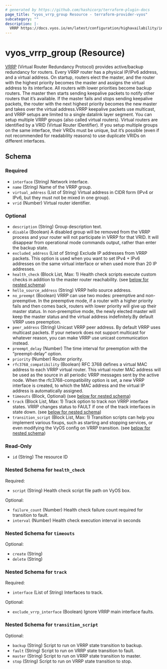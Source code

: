 ```yaml
---
# generated by https://github.com/hashicorp/terraform-plugin-docs
page_title: "vyos_vrrp_group Resource - terraform-provider-vyos"
subcategory: ""
description: |-
  VRRP https://docs.vyos.io/en/latest/configuration/highavailability/index.html (Virtual Router Redundancy Protocol) provides active/backup redundancy for routers. Every VRRP router has a physical IP/IPv6 address, and a virtual address. On startup, routers elect the master, and the router with the highest priority becomes the master and assigns the virtual address to its interface. All routers with lower priorities become backup routers. The master then starts sending keepalive packets to notify other routers that it’s available. If the master fails and stops sending keepalive packets, the router with the next highest priority becomes the new master and takes over the virtual address.VRRP keepalive packets use multicast, and VRRP setups are limited to a single datalink layer segment. You can setup multiple VRRP groups (also called virtual routers). Virtual routers are identified by a VRID (Virtual Router IDentifier). If you setup multiple groups on the same interface, their VRIDs must be unique, but it’s possible (even if not recommended for readability reasons) to use duplicate VRIDs on different interfaces.
---
```


# vyos_vrrp_group (Resource)

[VRRP](https://docs.vyos.io/en/latest/configuration/highavailability/index.html) (Virtual Router Redundancy Protocol) provides active/backup redundancy for routers. Every VRRP router has a physical IP/IPv6 address, and a virtual address. On startup, routers elect the master, and the router with the highest priority becomes the master and assigns the virtual address to its interface. All routers with lower priorities become backup routers. The master then starts sending keepalive packets to notify other routers that it’s available. If the master fails and stops sending keepalive packets, the router with the next highest priority becomes the new master and takes over the virtual address.VRRP keepalive packets use multicast, and VRRP setups are limited to a single datalink layer segment. You can setup multiple VRRP groups (also called virtual routers). Virtual routers are identified by a VRID (Virtual Router IDentifier). If you setup multiple groups on the same interface, their VRIDs must be unique, but it’s possible (even if not recommended for readability reasons) to use duplicate VRIDs on different interfaces.



<!-- schema generated by tfplugindocs -->
## Schema

### Required

- `interface` (String) Network interface.
- `name` (String) Name of the VRRP group.
- `virtual_address` (List of String) Virtual address in CIDR form (IPv4 or IPv6, but they must not be mixed in one group).
- `vrid` (Number) Virtual router identifier.

### Optional

- `description` (String) Group description text.
- `disable` (Boolean) A disabled group will be removed from the VRRP process and your router will not participate in VRRP for that VRID. It will disappear from operational mode commands output, rather than enter the backup state.
- `excluded_address` (List of String) Exclude IP addresses from VRRP packets. This option is used when you want to set IPv4 + IPv6 addresses on the same virtual interface or when used more than 20 IP addresses.
- `health_check` (Block List, Max: 1) Health check scripts execute custom checks in addition to the master router reachability. (see [below for nested schema](#nestedblock--health_check))
- `hello_source_address` (String) VRRP hello source address.
- `no_preempt` (Boolean) VRRP can use two modes: preemptive and non-preemptive. In the preemptive mode, if a router with a higher priority fails and then comes back, routers with lower priority will give up their master status. In non-preemptive mode, the newly elected master will keep the master status and the virtual address indefinitely.By default VRRP uses preemption.
- `peer_address` (String) Unicast VRRP peer address. By default VRRP uses multicast packets. If your network does not support multicast for whatever reason, you can make VRRP use unicast communication instead.
- `preempt_delay` (Number) The time interval for preemption with the “preempt-delay” option.
- `priority` (Number) Router priority.
- `rfc3768_compatibility` (Boolean) RFC 3768 defines a virtual MAC address to each VRRP virtual router. This virtual router MAC address will be used as the source in all periodic VRRP messages sent by the active node. When the rfc3768-compatibility option is set, a new VRRP interface is created, to which the MAC address and the virtual IP address is automatically assigned.
- `timeouts` (Block, Optional) (see [below for nested schema](#nestedblock--timeouts))
- `track` (Block List, Max: 1) Track option to track non VRRP interface states. VRRP changes status to FAULT if one of the track interfaces in state down. (see [below for nested schema](#nestedblock--track))
- `transition_script` (Block List, Max: 1) Transition scripts can help you implement various fixups, such as starting and stopping services, or even modifying the VyOS config on VRRP transition. (see [below for nested schema](#nestedblock--transition_script))

### Read-Only

- `id` (String) The resource ID

<a id="nestedblock--health_check"></a>
### Nested Schema for `health_check`

Required:

- `script` (String) Health check script file path on VyOS box.

Optional:

- `failure_count` (Number) Health check failure count required for transition to fault.
- `interval` (Number) Health check execution interval in seconds


<a id="nestedblock--timeouts"></a>
### Nested Schema for `timeouts`

Optional:

- `create` (String)
- `delete` (String)


<a id="nestedblock--track"></a>
### Nested Schema for `track`

Required:

- `interface` (List of String) Interfaces to track.

Optional:

- `exclude_vrrp_interface` (Boolean) Ignore VRRP main interface faults.


<a id="nestedblock--transition_script"></a>
### Nested Schema for `transition_script`

Optional:

- `backup` (String) Script to run on VRRP state transition to backup.
- `fault` (String) Script to run on VRRP state transition to fault.
- `master` (String) Script to run on VRRP state transition to master.
- `stop` (String) Script to run on VRRP state transition to stop.


